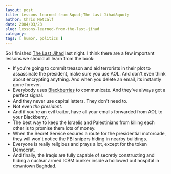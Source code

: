 ```yaml
---
layout: post
title: Lessons learned from &quot;The Last Jihad&quot;
author: Chris Metcalf
date: 2004/03/23
slug: lessons-learned-from-the-last-jihad
category: 
tags: [ humor, politics ]
---
```


So I finished <a href="/blog/archives/2004/03/20/whoa-books-are-cool/">The Last Jihad</a> last night.
I think there are a few important lessons we should all learn from the book:
<ul>
	<li>If you're going to commit treason and aid terrorists in their plot to assassinate the president, make sure you use AOL. And don't even think about encrypting anything. And when you delete an email, its instantly gone forever.</li>
	<li>Everybody uses <a href="http://www.blackberry.com/">Blackberries</a> to communicate. And they've always got a perfect signal.</li>
	<li>And they never use capital letters. They don't need to.</li>
	<li>Not even <em>the president</em>.</li>
	<li>And if you're an evil traitor, have all your emails forwarded from AOL to your Blackberry.</li>
	<li>The best way to keep the Israelis and Palestinians from killing each other is to promise them lots of money.</li>
	<li>When the Secret Service secures a route for the presidential motorcade, they will won't notice the FBI snipers hiding in nearby buildings.</li>
	<li>Everyone is really religious and prays a lot, except for the token Democrat.</li>
	<li>And finally, the Iraqis are fully capable of secretly constructing and hiding a nuclear armed ICBM bunker inside a hollowed out hospital in downtown Baghdad.</li>
</ul>
